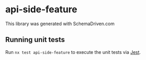 
# api-side-feature

This library was generated with SchemaDriven.com

## Running unit tests

Run `nx test api-side-feature` to execute the unit tests via [Jest](https://jestjs.io).

